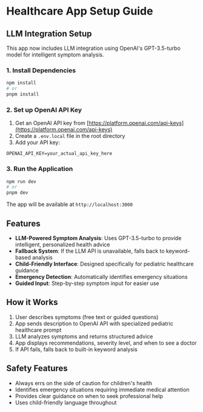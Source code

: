 # Healthcare App Setup Guide

## LLM Integration Setup

This app now includes LLM integration using OpenAI's GPT-3.5-turbo model for intelligent symptom analysis.

### 1. Install Dependencies

```bash
npm install
# or
pnpm install
```

### 2. Set up OpenAI API Key

1. Get an OpenAI API key from [https://platform.openai.com/api-keys](https://platform.openai.com/api-keys)
2. Create a `.env.local` file in the root directory
3. Add your API key:

```
OPENAI_API_KEY=your_actual_api_key_here
```

### 3. Run the Application

```bash
npm run dev
# or
pnpm dev
```

The app will be available at `http://localhost:3000`

## Features

- **LLM-Powered Symptom Analysis**: Uses GPT-3.5-turbo to provide intelligent, personalized health advice
- **Fallback System**: If the LLM API is unavailable, falls back to keyword-based analysis
- **Child-Friendly Interface**: Designed specifically for pediatric healthcare guidance
- **Emergency Detection**: Automatically identifies emergency situations
- **Guided Input**: Step-by-step symptom input for easier use

## How it Works

1. User describes symptoms (free text or guided questions)
2. App sends description to OpenAI API with specialized pediatric healthcare prompt
3. LLM analyzes symptoms and returns structured advice
4. App displays recommendations, severity level, and when to see a doctor
5. If API fails, falls back to built-in keyword analysis

## Safety Features

- Always errs on the side of caution for children's health
- Identifies emergency situations requiring immediate medical attention
- Provides clear guidance on when to seek professional help
- Uses child-friendly language throughout 